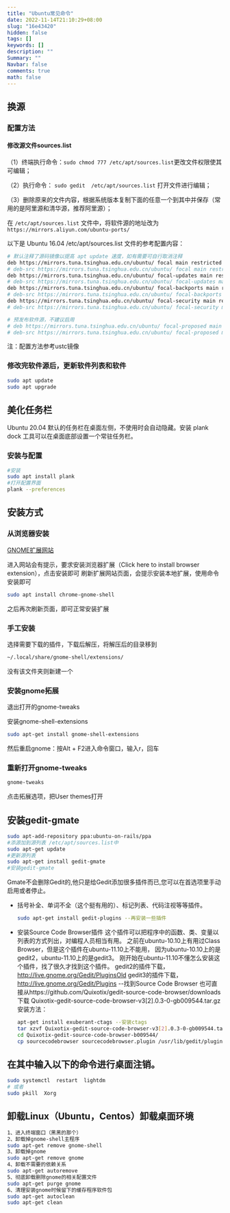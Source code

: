 ```yaml
---
title: "Ubuntu常见命令"
date: 2022-11-14T21:10:29+08:00
slug: "16e43420"
hidden: false
tags: []
keywords: []
description: ""
Summary: ""
Navbar: false
comments: true
math: false
---
```




<!--more-->

## 换源

### 配置方法

#### 修改源文件sources.list

（1）终端执行命令：`sudo chmod 777 /etc/apt/sources.list`更改文件权限使其可编辑；

（2）执行命令： `sudo gedit  /etc/apt/sources.list` 打开文件进行编辑；

（3）删除原来的文件内容，根据系统版本复制下面的任意一个到其中并保存（常用的是阿里源和清华源，推荐阿里源）；

在 `/etc/apt/sources.list` 文件中，将软件源的地址改为 `https://mirrors.aliyun.com/ubuntu-ports/`

以下是 Ubuntu 16.04 /etc/apt/sources.list 文件的参考配置内容：

```bash
# 默认注释了源码镜像以提高 apt update 速度，如有需要可自行取消注释
deb https://mirrors.tuna.tsinghua.edu.cn/ubuntu/ focal main restricted universe multiverse
# deb-src https://mirrors.tuna.tsinghua.edu.cn/ubuntu/ focal main restricted universe multiverse
deb https://mirrors.tuna.tsinghua.edu.cn/ubuntu/ focal-updates main restricted universe multiverse
# deb-src https://mirrors.tuna.tsinghua.edu.cn/ubuntu/ focal-updates main restricted universe multiverse
deb https://mirrors.tuna.tsinghua.edu.cn/ubuntu/ focal-backports main restricted universe multiverse
# deb-src https://mirrors.tuna.tsinghua.edu.cn/ubuntu/ focal-backports main restricted universe multiverse
deb https://mirrors.tuna.tsinghua.edu.cn/ubuntu/ focal-security main restricted universe multiverse
# deb-src https://mirrors.tuna.tsinghua.edu.cn/ubuntu/ focal-security main restricted universe multiverse

# 预发布软件源，不建议启用
# deb https://mirrors.tuna.tsinghua.edu.cn/ubuntu/ focal-proposed main restricted universe multiverse
# deb-src https://mirrors.tuna.tsinghua.edu.cn/ubuntu/ focal-proposed main restricted universe multiverse

```

注：配置方法参考ustc镜像

### 修改完软件源后，更新软件列表和软件

```bash
sudo apt update
sudo apt upgrade
```

## 美化任务栏

Ubuntu 20.04 默认的任务栏在桌面左侧，不使用时会自动隐藏。安装 plank dock 工具可以在桌面底部设置一个常驻任务栏。

### 安装与配置

````sh
#安装
sudo apt install plank
#打开配置界面
plank --preferences
````

## 安装方式

### 从浏览器安装

[GNOME扩展网站](https://extensions.gnome.org/)

进入网站会有提示，要求安装浏览器扩展（Click here to install browser extension），点击安装即可
刷新扩展网站页面，会提示安装本地扩展，使用命令安装即可

```sh
sudo apt install chrome-gnome-shell
```

之后再次刷新页面，即可正常安装扩展

### 手工安装

选择需要下载的插件，下载后解压，将解压后的目录移到

```sh
~/.local/share/gnome-shell/extensions/ 
```

没有该文件夹则新建一个

### 安装gnome拓展

退出打开的gnome-tweaks

安装gnome-shell-extensions

```sh
sudo apt-get install gnome-shell-extensions
```

然后重启gnome：按Alt + F2进入命令窗口，输入r，回车

### 重新打开gnome-tweaks

```sh
gnome-tweaks
```

点击拓展选项，把User themes打开

## 安装gedit-gmate

```bash
sudo apt-add-repository ppa:ubuntu-on-rails/ppa 
#添源加到源列表 /etc/apt/sources.list中
sudo apt-get update 
#更新源列表
sudo apt-get install gedit-gmate 
#安装gedit-gmate
```

Gmate不会删除Gedit的,他只是给Gedit添加很多插件而已,您可以在首选项里手动启用或者停止。

- 括号补全、单词不全（这个挺有用的）、标记列表、代码注视等等插件。

  ```bash
  sudo apt-get install gedit-plugins --再安装一些插件
  ```

- 安装Source Code Browser插件
  这个插件可以把程序中的函数、类、变量以列表的方式列出，对编程人员相当有用。
  之前在ubuntu-10.10上有用过Class Browser，但是这个插件在ubuntu-11.10上不能用，
  因为ubuntu-10.10上的是gedit2，ubuntu-11.10上的是gedit3。
  刚开始在ubuntu-11.10不懂怎么安装这个插件，找了很久才找到这个插件。
  gedit2的插件下载，http://live.gnome.org/Gedit/PluginsOld
  gedit3的插件下载，http://live.gnome.org/Gedit/Plugins --找到Source Code Browser
  也可直接从https://github.com/Quixotix/gedit-source-code-browser/downloads下载
  Quixotix-gedit-source-code-browser-v3[2].0.3-0-gb009544.tar.gz
  安装方法：

  ```bash
  apt-get install exuberant-ctags --安装ctags
  tar xzvf Quixotix-gedit-source-code-browser-v3[2].0.3-0-gb009544.tar.gz
  cd Quixotix-gedit-source-code-browser-b009544/
  cp sourcecodebrowser sourcecodebrowser.plugin /usr/lib/gedit/plugins/
  ```

## 在其中输入以下的命令进行桌面注销。

```bash
sudo systemctl  restart  lightdm
# 或者
sudo pkill  Xorg
```

## 卸载Linux（Ubuntu，Centos）卸载桌面环境

```bash
1、进入终端窗口（黑黑的那个）
2、卸载掉gnome-shell主程序
sudo apt-get remove gnome-shell
3、卸载掉gnome
sudo apt-get remove gnome
4、卸载不需要的依赖关系
sudo apt-get autoremove
5、彻底卸载删除gnome的相关配置文件
sudo apt-get purge gnome
6、清理安装gnome时候留下的缓存程序软件包
sudo apt-get autoclean
sudo apt-get clean
```



